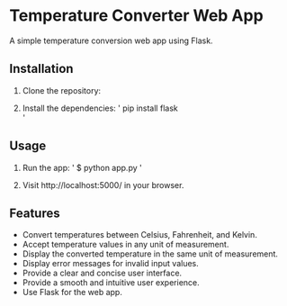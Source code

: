 # Temperature Converter Web App

A simple temperature conversion web app using Flask.

## Installation

1. Clone the repository:
   

2. Install the dependencies:
'
pip install flask   
'

## Usage

1. Run the app: 
   '
   $ python app.py
   '

2. Visit http://localhost:5000/ in your browser.

## Features

- Convert temperatures between Celsius, Fahrenheit, and Kelvin.
- Accept temperature values in any unit of measurement.
- Display the converted temperature in the same unit of measurement.
- Display error messages for invalid input values.
- Provide a clear and concise user interface.   
- Provide a smooth and intuitive user experience.
- Use Flask for the web app.